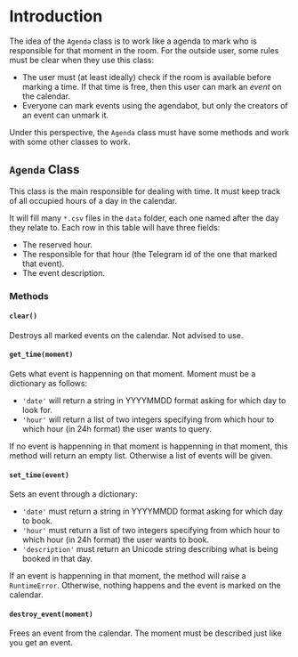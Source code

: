 # Introduction

The idea of the `Agenda` class is to work like a agenda to mark who is responsible for that moment in the room. For the outside user, some rules must be clear when they use this class:

- The user must (at least ideally) check if the room is available before marking a time. If that time is free, then this user can mark an _event_ on the calendar.
- Everyone can mark events using the agendabot, but only the creators of an event can unmark it.

Under this perspective, the `Agenda` class must have some methods and work with some other classes to work.

## `Agenda` Class ##

This class is the main responsible for dealing with time. It must keep track of all occupied hours of a day in the calendar.

It will fill many `*.csv` files in the `data` folder, each one named after the day they relate to. Each row in this table will have three fields:

- The reserved hour.
- The responsible for that hour (the Telegram id of the one that marked that event).
- The event description.

### Methods ###

#### `clear()`

Destroys all marked events on the calendar. Not advised to use.

#### `get_time(moment)`

Gets what event is happenning on that moment. Moment must be a dictionary as follows:

- `'date'` will return a string in YYYYMMDD format asking for which day to look for.
- `'hour'` will return a list of two integers specifying from which hour to which hour (in 24h format) the user wants to query.

If no event is happenning in that moment is happenning in that moment, this method will return an empty list. Otherwise a list of events will be given.

#### `set_time(event)`

Sets an event through a dictionary:

- `'date'` must return a string in YYYYMMDD format asking for which day to book.
- `'hour'` must return a list of two integers specifying from which hour to which hour (in 24h format) the user wants to book.
- `'description'` must return an Unicode string describing what is being booked in that day.

If an event is happenning in that moment, the method will raise a `RuntimeError`. Otherwise, nothing happens and the event is marked on the calendar.

#### `destroy_event(moment)`

Frees an event from the calendar. The moment must be described just like you get an event.
